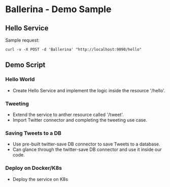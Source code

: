 # Ballerina - Demo Sample


## Hello Service 

Sample request: 

``` 
curl -v -X POST -d 'Ballerina' "http://localhost:9090/hello"

``` 


## Demo Script

### Hello World 
- Create Hello Service and implement the logic inside the resource '/hello'. 


### Tweeting 
- Extend the service to anther resource called '/tweet'. 
- Import Twitter connector and completing the tweeting use case. 


### Saving Tweets to a DB
- Use pre-built twitter-save DB connector to save Tweets to a database. 
- Can glance through the twitter-save DB connector and use it inside our code. 


### Deploy on Docker/K8s 

- Deploy the service on K8s


 